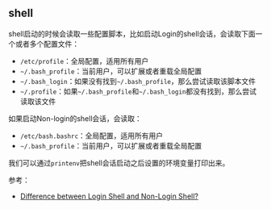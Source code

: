 ## shell

shell启动的时候会读取一些配置脚本，比如启动Login的shell会话，会读取下面一个或者多个配置文件：

- `/etc/profile`：全局配置，适用所有用户
- `~/.bash_profile`：当前用户，可以扩展或者重载全局配置
- `~/.bash_login`：如果没有找到`~/.bash_profile`，那么尝试读取该脚本文件
- `~/.profile`：如果`~/.bash_profile`和`~/.bash_login`都没有找到，那么尝试读取该文件

如果启动Non-login的shell会话，会读取：

- `/etc/bash.bashrc`：全局配置，适用所有用户
- `~/.bash_profile`：当前用户，可以扩展或者重载全局配置

我们可以通过`printenv`把shell会话启动之后设置的环境变量打印出来。

参考：

- [Difference between Login Shell and Non-Login Shell?](https://unix.stackexchange.com/questions/38175/difference-between-login-shell-and-non-login-shell)